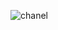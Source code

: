 ![chanel](https://user-images.githubusercontent.com/131598294/234227632-5f79186c-12d8-4fc5-8f9c-8a28c3694b2d.jpeg)
